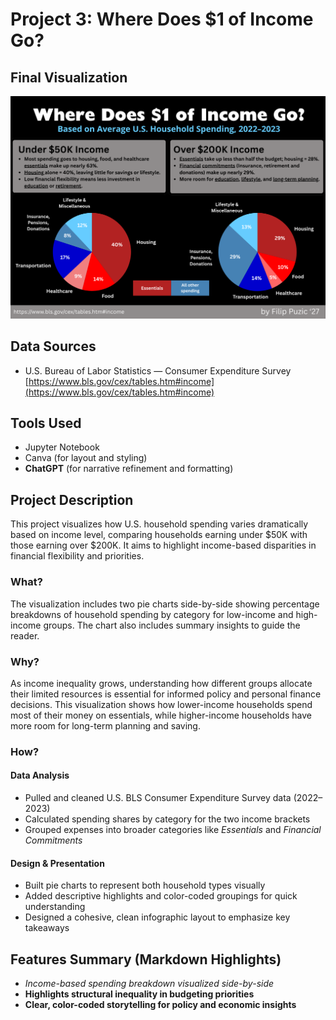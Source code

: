 # Project 3: Where Does $1 of Income Go?

## Final Visualization  
 ![Images/Candlestick Chart.png](<Where Does $1 of Income Go.png>)

 
## Data Sources  
- U.S. Bureau of Labor Statistics — Consumer Expenditure Survey  
  [https://www.bls.gov/cex/tables.htm#income](https://www.bls.gov/cex/tables.htm#income)

## Tools Used  
- Jupyter Notebook  
- Canva (for layout and styling)  
- **ChatGPT** (for narrative refinement and formatting)

## Project Description  
This project visualizes how U.S. household spending varies dramatically based on income level, comparing households earning under $50K with those earning over $200K. It aims to highlight income-based disparities in financial flexibility and priorities.

### What?
The visualization includes two pie charts side-by-side showing percentage breakdowns of household spending by category for low-income and high-income groups. The chart also includes summary insights to guide the reader.

### Why?
As income inequality grows, understanding how different groups allocate their limited resources is essential for informed policy and personal finance decisions. This visualization shows how lower-income households spend most of their money on essentials, while higher-income households have more room for long-term planning and saving.

### How?

#### Data Analysis
- Pulled and cleaned U.S. BLS Consumer Expenditure Survey data (2022–2023)
- Calculated spending shares by category for the two income brackets
- Grouped expenses into broader categories like *Essentials* and *Financial Commitments*

#### Design & Presentation
- Built pie charts to represent both household types visually
- Added descriptive highlights and color-coded groupings for quick understanding
- Designed a cohesive, clean infographic layout to emphasize key takeaways

## Features Summary (Markdown Highlights)
- *Income-based spending breakdown visualized side-by-side*  
- **Highlights structural inequality in budgeting priorities**  
- **Clear, color-coded storytelling for policy and economic insights**